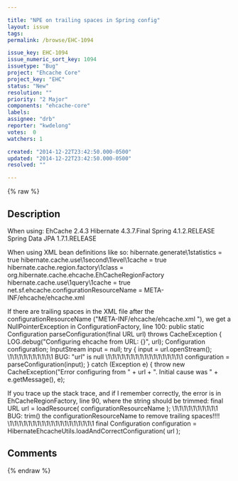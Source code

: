 ```yaml
---

title: "NPE on trailing spaces in Spring config"
layout: issue
tags: 
permalink: /browse/EHC-1094

issue_key: EHC-1094
issue_numeric_sort_key: 1094
issuetype: "Bug"
project: "Ehcache Core"
project_key: "EHC"
status: "New"
resolution: ""
priority: "2 Major"
components: "ehcache-core"
labels: 
assignee: "drb"
reporter: "kwdelong"
votes:  0
watchers: 1

created: "2014-12-22T23:42:50.000-0500"
updated: "2014-12-22T23:42:50.000-0500"
resolved: ""

---
```




{% raw %}



## Description

<div markdown="1" class="description">

When using:
EhCache 2.4.3
Hibernate 4.3.7.Final
Spring 4.1.2.RELEASE
Spring Data JPA 1.7.1.RELEASE

When using XML bean definitions like so:
    <bean id="myEmf" class="org.springframework.orm.jpa.LocalContainerEntityManagerFactoryBean">
        <property name="dataSource" ref="datasource"/>
        <property name="packagesToScan" value="com.kendelong.domain"/>
        <property name="jpaVendorAdapter">
            <bean class="org.springframework.orm.jpa.vendor.HibernateJpaVendorAdapter">
                <property name="generateDdl" value="false" />
                <property name="showSql" value="false"/>
                <property name="databasePlatform" value="org.hibernate.dialect.MySQLDialect"/>
                <property name="database" value="MYSQL"/>
            </bean>
        </property>
        <property name="jpaProperties">
            <value>
                hibernate.generate\1statistics = true
                hibernate.cache.use\1second\1level\1cache = true
                hibernate.cache.region.factory\1class = org.hibernate.cache.ehcache.EhCacheRegionFactory
                hibernate.cache.use\1query\1cache = true
                net.sf.ehcache.configurationResourceName = META-INF/ehcache/ehcache.xml   
            </value>
        </property>
    </bean>

If there are trailing spaces in the XML file after the configurationResourceName ("META-INF/ehcache/ehcache.xml   "), 
we get a NullPointerException in ConfigurationFactory, line 100:
    public static Configuration parseConfiguration(final URL url) throws CacheException {
        LOG.debug("Configuring ehcache from URL: {}", url);
        Configuration configuration;
        InputStream input = null;
        try {
            input = url.openStream();   \1\1\1\1\1\1\1\1\1\1 BUG: "url" is null \1\1\1\1\1\1\1\1\1\1\1\1\1\1\1\1\1
            configuration = parseConfiguration(input);
        } catch (Exception e) {
            throw new CacheException("Error configuring from " + url + ". Initial cause was " + e.getMessage(), e);

If you trace up the stack trace, and if I remember correctly, the error is in EhCacheRegionFactory, line 90, where the string should be trimmed:
				final URL url = loadResource( configurationResourceName );   \1\1\1\1\1\1\1\1\1\1 BUG: trim() the configurationResourceName to remove trailing spaces!!!! \1\1\1\1\1\1\1\1\1\1\1\1\1\1\1\1\1\1\1
				final Configuration configuration = HibernateEhcacheUtils.loadAndCorrectConfiguration( url );


</div>

## Comments



{% endraw %}
